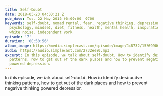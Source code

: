 ```yaml
---
title: Self-Doubt
date: 2018-05-23 04:00:21 Z
pub_date: Tue, 22 May 2018 08:00:00 -0700
keywords: self-doubt, nomad rental, fear, negative thinking, depression, dark places,
  psychology, mindset, diet, fitness, health, mental health, inspiration, life in
  white noise, independent work
episode: '7'
duration: '00:50:56'
album_image: https://media.simplecast.com/episode/image/148732/1526990645-artwork.jpg
audio: https://audio.simplecast.com/2732ee80.mp3
excerpt: In this episode, we talk about self-doubt. How to identify destructive thinking
  patterns, how to get out of the dark places and how to prevent negative thinking
  powered depression.
---
```


In this episode, we talk about self-doubt. How to identify destructive thinking patterns, how to get out of the dark places and how to prevent negative thinking powered depression.